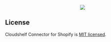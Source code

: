 <p align="center">
  <img src="https://github.com/Cloudshelf/Shopify_CSConnector/assets/3884418/e2bef8c3-21a6-40d2-afa9-7e347ec78add" />
</p>

## License

Cloudshelf Connector for Shopify is [MIT licensed](LICENSE).

